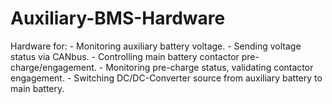 # Auxiliary-BMS-Hardware
Hardware for:
    - Monitoring auxiliary battery voltage.
    - Sending voltage status via CANbus.
    - Controlling main battery contactor pre-charge/engagement.
    - Monitoring pre-charge status, validating contactor engagement.
    - Switching DC/DC-Converter source from auxiliary battery to main battery.

